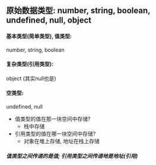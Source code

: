 ## 原始数据类型: number, string, boolean, undefined, null, object

#### 基本类型(简单类型), 值类型: 

number, string, boolean

#### 复杂类型(引用类型): 

object  (其实null也是)

#### 空类型: 

undefined, null

- 值类型的值在那一块空间中存储? 
  - 栈中存储
- 引用类型的值在哪一块空间中存储?
  - 对象在堆上存储, 地址在栈上存储

##### 值类型之间传递的是值; 引用类型之间传递地是地址(引用)